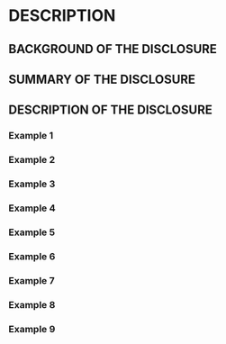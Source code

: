 # DESCRIPTION

## BACKGROUND OF THE DISCLOSURE

## SUMMARY OF THE DISCLOSURE

## DESCRIPTION OF THE DISCLOSURE

### Example 1

### Example 2

### Example 3

### Example 4

### Example 5

### Example 6

### Example 7

### Example 8

### Example 9

